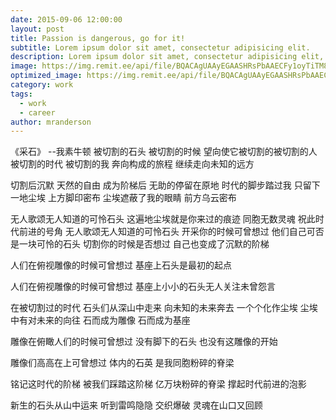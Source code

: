 ```yaml
---
date: 2015-09-06 12:00:00
layout: post
title: Passion is dangerous, go for it!
subtitle: Lorem ipsum dolor sit amet, consectetur adipisicing elit.
description: Lorem ipsum dolor sit amet, consectetur adipisicing elit, sed do eiusmod tempor incididunt ut labore et dolore magna aliqua.
image: https://img.remit.ee/api/file/BQACAgUAAyEGAASHRsPbAAECFy1oyTiTM8NF37PgrhIRMD0PFV6PHgACPToAAvOKSVbevk7TZtPwZjYE.png
optimized_image: https://img.remit.ee/api/file/BQACAgUAAyEGAASHRsPbAAECFy1oyTiTM8NF37PgrhIRMD0PFV6PHgACPToAAvOKSVbevk7TZtPwZjYE.png
category: work
tags:
  - work
  - career
author: mranderson
---
```


《采石》
--我素牛顿
被切割的石头
被切割的时候
望向使它被切割的被切割的人
被切割的时代 被切割的我
奔向构成的旅程
继续走向未知的远方

切割后沉默
天然的自由
成为阶梯后
无助的停留在原地
时代的脚步踏过我
只留下一地尘埃
上方脚印密布
尘埃遮蔽了我的眼睛
前方乌云密布

无人歌颂无人知道的可怜石头
这遍地尘埃就是你来过的痕迹
同胞无数灵魂
祝此时代前进的号角
无人歌颂无人知道的可怜石头
开采你的时候可曾想过
他们自己可否是一块可怜的石头
切割你的时候是否想过
自己也变成了沉默的阶梯

人们在俯视雕像的时候可曾想过
基座上石头是最初的起点

人们在俯视雕像的时候可曾想过
基座上小小的石头无人关注未曾怨言


在被切割过的时代
石头们从深山中走来
向未知的未来奔去
一个个化作尘埃
尘埃中有对未来的向往
石而成为雕像
石而成为基座

雕像在俯瞰人们的时候可曾想过
没有脚下的石头
也没有这雕像的开始

雕像们高高在上可曾想过
体内的石英
是我同胞粉碎的脊梁

铭记这时代的阶梯
被我们踩踏这阶梯
亿万块粉碎的脊梁
撑起时代前进的泡影

新生的石头从山中运来
听到雷鸣隐隐
交织爆破
灵魂在山口又回顾

